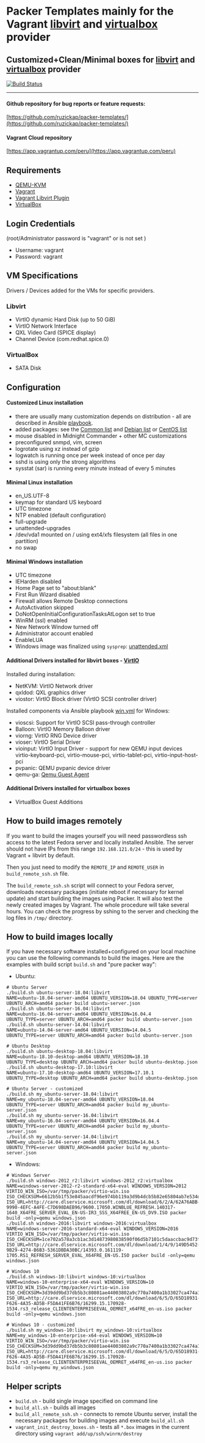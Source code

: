 # Packer Templates mainly for the Vagrant [libvirt](https://github.com/vagrant-libvirt/vagrant-libvirt) and [virtualbox](https://www.vagrantup.com/docs/virtualbox/) provider

## Customized+Clean/Minimal boxes for [libvirt](https://github.com/vagrant-libvirt/vagrant-libvirt) and [virtualbox](https://www.vagrantup.com/docs/virtualbox/) provider

[![Build Status](https://travis-ci.org/ruzickap/packer-templates.svg)](https://travis-ci.org/ruzickap/packer-templates)

---

#### Github repository for bug reports or feature requests:

[https://github.com/ruzickap/packer-templates/](https://github.com/ruzickap/packer-templates/)


#### Vagrant Cloud repository

[https://app.vagrantup.com/peru](https://app.vagrantup.com/peru)


## Requirements
* [QEMU-KVM](https://en.wikibooks.org/wiki/QEMU/Installing_QEMU)
* [Vagrant](https://www.vagrantup.com/downloads.html)
* [Vagrant Libvirt Plugin](https://github.com/pradels/vagrant-libvirt#installation)
* [VirtualBox](https://www.virtualbox.org/)


## Login Credentials

(root/Administrator password is "vagrant" or is not set )

* Username: vagrant
* Password: vagrant


## VM Specifications

Drivers / Devices added for the VMs for specific providers.

### Libvirt
* VirtIO dynamic Hard Disk (up to 50 GiB)
* VirtIO Network Interface
* QXL Video Card (SPICE display)
* Channel Device (com.redhat.spice.0)

### VirtualBox
* SATA Disk


## Configuration

#### Customized Linux installation
* there are usually many customization depends on distribution - all are described in Ansible [playbook](https://github.com/ruzickap/packer-templates/tree/master/ansible).
* added packages: see the [Common list](https://github.com/ruzickap/ansible-role-my_common_defaults/blob/master/vars/main.yml) and [Debian list](https://github.com/ruzickap/ansible-role-my_common_defaults/blob/master/vars/Debian.yml) or [CentOS list](https://github.com/ruzickap/ansible-role-my_common_defaults/blob/master/vars/RedHat.yml)
* mouse disabled in Midnight Commander + other MC customizations
* preconfigured snmpd, vim, screen
* logrotate using xz instead of gzip
* logwatch is running once per week instead of once per day
* sshd is using only the strong algorithms
* sysstat (sar) is running every minute instead of every 5 minutes


#### Minimal Linux installation
* en_US.UTF-8
* keymap for standard US keyboard
* UTC timezone
* NTP enabled (default configuration)
* full-upgrade
* unattended-upgrades
* /dev/vda1 mounted on / using ext4/xfs filesystem (all files in one partition)
* no swap


#### Minimal Windows installation
* UTC timezone
* IEHarden disabled
* Home Page set to "about:blank"
* First Run Wizard disabled
* Firewall allows Remote Desktop connections
* AutoActivation skipped
* DoNotOpenInitialConfigurationTasksAtLogon set to true
* WinRM (ssl) enabled
* New Network Window turned off
* Administrator account enabled
* EnableLUA
* Windows image was finalized using `sysprep`: [unattended.xml](https://github.com/ruzickap/packer-templates/blob/master/scripts/win-common/unattend.xml)


#### Additional Drivers installed for libvirt boxes - [VirtIO](https://fedoraproject.org/wiki/Windows_Virtio_Drivers)
Installed during installation:
* NetKVM: VirtIO Network driver
* qxldod: QXL graphics driver
* viostor: VirtIO Block driver (VirtIO SCSI controller driver)

Installed components via Ansible playbook [win.yml](https://github.com/ruzickap/packer-templates/blob/master/ansible/win.yml) for Windows:
* vioscsi: Support for VirtIO SCSI pass-through controller
* Balloon: VirtIO Memory Balloon driver
* viorng: VirtIO RNG Device driver
* vioser: VirtIO Serial Driver
* vioinput: VirtIO Input Driver - support for new QEMU input devices virtio-keyboard-pci, virtio-mouse-pci, virtio-tablet-pci, virtio-input-host-pci
* pvpanic: QEMU pvpanic device driver
* qemu-ga: [Qemu Guest Agent](http://wiki.libvirt.org/page/Qemu_guest_agent)


#### Additional Drivers installed for virtualbox boxes
* VirtualBox Guest Additions


## How to build images remotely
If you want to build the images yourself you will need passwordless ssh access to the latest Fedora server and locally installed Ansible. The server should not have IPs from this range `192.168.121.0/24` - this is used by Vagrant + libvirt by default.

Then you just need to modify the `REMOTE_IP` and `REMOTE_USER` in `build_remote_ssh.sh` file.

The `build_remote_ssh.sh` script will connect to your Fedora server, downloads necessary packages (initiate reboot if necessary for kernel update) and start building the images using Packer.
It will also test the newly created images by Vagrant.
The whole procedure will take several hours.
You can check the progress by sshing to the server and checking the log files in `/tmp/` directory.

## How to build images locally
If you have necessary software installed+configured on your local machine you can use the following commands to build the images.
Here are the examples with build script `build.sh` and "pure packer way":

* Ubuntu:
```
# Ubuntu Server
./build.sh ubuntu-server-18.04:libvirt
NAME=ubuntu-18.04-server-amd64 UBUNTU_VERSION=18.04 UBUNTU_TYPE=server UBUNTU_ARCH=amd64 packer build ubuntu-server.json
./build.sh ubuntu-server-16.04:libvirt
NAME=ubuntu-16.04-server-amd64 UBUNTU_VERSION=16.04.4 UBUNTU_TYPE=server UBUNTU_ARCH=amd64 packer build ubuntu-server.json
./build.sh ubuntu-server-14.04:libvirt
NAME=ubuntu-14.04-server-amd64 UBUNTU_VERSION=14.04.5 UBUNTU_TYPE=server UBUNTU_ARCH=amd64 packer build ubuntu-server.json

# Ubuntu Desktop
./build.sh ubuntu-desktop-18.04:libvirt
NAME=ubuntu-18.10-desktop-amd64 UBUNTU_VERSION=18.10 UBUNTU_TYPE=desktop UBUNTU_ARCH=amd64 packer build ubuntu-desktop.json
./build.sh ubuntu-desktop-17.10:libvirt
NAME=ubuntu-17.10-desktop-amd64 UBUNTU_VERSION=17.10.1 UBUNTU_TYPE=desktop UBUNTU_ARCH=amd64 packer build ubuntu-desktop.json

# Ubuntu Server - customized
./build.sh my_ubuntu-server-18.04:libvirt
NAME=my_ubuntu-18.04-server-amd64 UBUNTU_VERSION=18.04 UBUNTU_TYPE=server UBUNTU_ARCH=amd64 packer build my_ubuntu-server.json
./build.sh my_ubuntu-server-16.04:libvirt
NAME=my_ubuntu-16.04-server-amd64 UBUNTU_VERSION=16.04.4 UBUNTU_TYPE=server UBUNTU_ARCH=amd64 packer build my_ubuntu-server.json
./build.sh my_ubuntu-server-14.04:libvirt
NAME=my_ubuntu-14.04-server-amd64 UBUNTU_VERSION=14.04.5 UBUNTU_TYPE=server UBUNTU_ARCH=amd64 packer build my_ubuntu-server.json
```

* Windows:
```
# Windows Server
./build.sh windows-2012_r2:libvirt windows-2012_r2:virtualbox
NAME=windows-server-2012-r2-standard-x64-eval WINDOWS_VERSION=2012 VIRTIO_WIN_ISO=/var/tmp/packer/virtio-win.iso ISO_CHECKSUM=6612b5b1f53e845aacdf96e974bb119a3d9b4dcb5b82e65804ab7e534dc7b4d5 ISO_URL=http://care.dlservice.microsoft.com/dl/download/6/2/A/62A76ABB-9990-4EFC-A4FE-C7D698DAEB96/9600.17050.WINBLUE_REFRESH.140317-1640_X64FRE_SERVER_EVAL_EN-US-IR3_SSS_X64FREE_EN-US_DV9.ISO packer build -only=qemu windows.json
./build.sh windows-2016:libvirt windows-2016:virtualbox
NAME=windows-server-2016-standard-x64-eval WINDOWS_VERSION=2016 VIRTIO_WIN_ISO=/var/tmp/packer/virtio-win.iso ISO_CHECKSUM=1ce702a578a3cb1ac3d14873980838590f06d5b7101c5daaccbac9d73f1fb50f ISO_URL=http://care.dlservice.microsoft.com/dl/download/1/4/9/149D5452-9B29-4274-B6B3-5361DBDA30BC/14393.0.161119-1705.RS1_REFRESH_SERVER_EVAL_X64FRE_EN-US.ISO packer build -only=qemu windows.json

# Windows 10
./build.sh windows-10:libvirt windows-10:virtualbox
NAME=windows-10-enterprise-x64-eval WINDOWS_VERSION=10 VIRTIO_WIN_ISO=/var/tmp/packer/virtio-win.iso ISO_CHECKSUM=3d39dd9bd37db5b3c80801ae44003802a9c770a7400a1b33027ca474a1a7c691 ISO_URL=http://care.dlservice.microsoft.com/dl/download/6/5/D/65D18931-F626-4A35-AD5B-F5DA41FE6B76/16299.15.170928-1534.rs3_release_CLIENTENTERPRISEEVAL_OEMRET_x64FRE_en-us.iso packer build -only=qemu windows.json

# Windows 10 - customized
./build.sh my_windows-10:libvirt my_windows-10:virtualbox
NAME=my_windows-10-enterprise-x64-eval WINDOWS_VERSION=10 VIRTIO_WIN_ISO=/var/tmp/packer/virtio-win.iso ISO_CHECKSUM=3d39dd9bd37db5b3c80801ae44003802a9c770a7400a1b33027ca474a1a7c691 ISO_URL=http://care.dlservice.microsoft.com/dl/download/6/5/D/65D18931-F626-4A35-AD5B-F5DA41FE6B76/16299.15.170928-1534.rs3_release_CLIENTENTERPRISEEVAL_OEMRET_x64FRE_en-us.iso packer build -only=qemu my_windows.json
```

## Helper scripts
 * `build.sh` - build single image specified on command line
 * `build_all.sh` - builds all images
 * `build_all_remote_ssh.sh` - connects to remote Ubuntu server, install the necessary packages for building images and execute `build_all.sh`
 * `vagrant_init_destroy_boxes.sh` - tests all `*.box` images in the current directory using `vagrant add/up/ssh/winrm/destroy`
